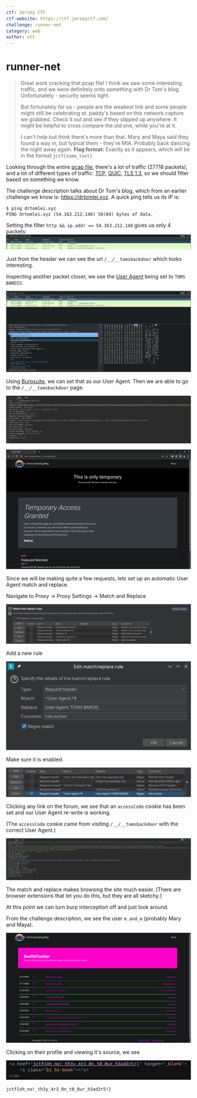 ```yaml
---
ctf: Jersey CTF
ctf-website: https://ctf.jerseyctf.com/
challenge: runner-net
category: web
author: ott
---
```

# runner-net

>Great work cracking that pcap file! I think we saw some interesting traffic, and we were definitely onto something with Dr Tom's blog. Unfortunately - security seems tight.
>
>But fortunately for us - people are the weakest link and some people might still be celebrating st. paddy's based on this network capture we grabbed. Check it out and see if they slipped up anywhere. It might be helpful to cross compare the old one, while you're at it.
>
>I can't help but think there's more than that. Mary and Maya said they found a way in, but typical them - they're MIA. Probably back dancing the night away again.
>**Flag format:** Exactly as it appears, which will be in the format `jctf{some_text}`.

Looking through the entire [pcap file](https://en.wikipedia.org/wiki/Pcap), there's a lot of traffic (27718 packets), and a lot of different types of traffic: [TCP](https://en.wikipedia.org/wiki/Transmission_Control_Protocol), [QUIC](https://en.wikipedia.org/wiki/QUIC), [TLS 1.3](https://en.wikipedia.org/wiki/Transport_Layer_Security), so we should filter based on something we know.

The challenge description talks about Dr Tom's blog, which from an earlier challenge we know is: https://drtomlei.xyz. A quick ping tells us its IP is:

```
$ ping drtomlei.xyz
PING drtomlei.xyz (54.163.212.148) 56(84) bytes of data.
```

Setting the filter `http && ip.addr == 54.163.212.148` gives us only 4 packets:
![wireshark-4-packets](./runner-net-wireshark-4-packets.png)

Just from the header we can see the url `/__/__tomsbackdoor` which looks interesting.

Inspecting another packet closer, we see the [User Agent](https://developer.mozilla.org/en-US/docs/Web/HTTP/Headers/User-Agent) being set to `TOMS BARDIS`.

![user-agent](./runner-net-user-agent.png)

Using [Burpsuite](https://portswigger.net/burp), we can set that as our User Agent. Then we are able to go to the `/__/__tomsbackdoor` page.

![burp-replace-user-agent](./runner-net-burp-replace-user-agent.png)

![tomsbackdoor](./runner-net-tomsbackdoor.png)

Since we will be making quite a few requests, lets set up an automatic User Agent match and replace.

Navigate to Proxy -> Proxy Settings -> Match and Replace

![burp-match-and-replace](./runner-net-burp-match-and-replace.png)

Add a new rule

![burp-new-match-and-replace](./runner-net-burp-new-match-and-replace.png)

Make sure it is enabled.

![burp-enable-match-and-replace](./runner-net-burp-enable-match-and-replace.png)

Clicking any link on the forum, we see that an `accessCode` cookie has been set and our User Agent re-write is working.

(The `accessCode` cookie came from visiting `/__/__tomsbackdoor` with the correct User Agent.)

![burp-match-and-replace-working](./runner-net-burp-match-and-replace-working.png)

The match and replace makes browsing the site much easier. (There are browser extensions that let you do this, but they are all sketchy.)

At this point we can turn burp interception off and just look around.

From the challenge description, we see the user `m_and_m` (probably Mary and Maya). 

![secret-forum](./runner-net-secret-forum.png)

Clicking on their profile and viewing it's source, we see

![m-and-m-profile](./runner-net-m-and-m-profile.png)

```
jctf{oh_no!_th3y_4r3_0n_t0_0ur_h3ad3r5!}
```

